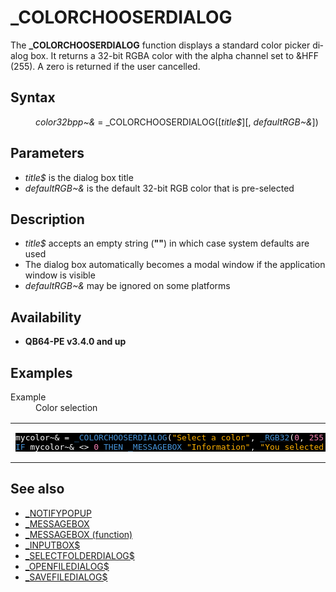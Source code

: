 <style>pre.codeide, pre.outputfixed, .outputcrt0 { background-color: #000 !important; color: #FFF !important; }</style><!DOCTYPE html>
<html class="client-nojs" dir="ltr" lang="en">
<head>
<title>_COLORCHOOSERDIALOG - QB64 Phoenix Edition Wiki</title>
</head>
<body class="mediawiki ltr sitedir-ltr mw-hide-empty-elt ns-0 ns-subject page-COLORCHOOSERDIALOG rootpage-COLORCHOOSERDIALOG skin-vector action-view skin-vector-legacy vector-feature-language-in-header-enabled vector-feature-language-in-main-page-header-disabled vector-feature-language-alert-in-sidebar-disabled vector-feature-sticky-header-disabled vector-feature-sticky-header-edit-disabled vector-feature-table-of-contents-disabled vector-feature-visual-enhancement-next-disabled">
<div class="mw-body" id="content" role="main">
<a id="top"></a>
<h1 class="firstHeading mw-first-heading" id="firstHeading">_COLORCHOOSERDIALOG</h1>
<div class="vector-body" id="bodyContent">
<div class="mw-body-content mw-content-ltr" dir="ltr" id="mw-content-text" lang="en"><div class="mw-parser-output"><p>The <b>_COLORCHOOSERDIALOG</b> function displays a standard color picker dialog box. It returns a 32-bit RGBA color with the alpha channel set to &amp;HFF (255). A zero is returned if the user cancelled.
</p>
<h2><span class="mw-headline" id="Syntax">Syntax</span></h2>
<dl><dd><i>color32bpp~&amp;</i> = <a class="mw-selflink selflink">_COLORCHOOSERDIALOG</a>([<i>title$</i>][, <i>defaultRGB~&amp;</i>])</dd></dl>
<p>
</p>
<h2><span class="mw-headline" id="Parameters">Parameters</span></h2>
<ul><li><i>title$</i> is the dialog box title</li>
<li><i>defaultRGB~&amp;</i> is the default 32-bit RGB color that is pre-selected</li></ul>
<p>
</p>
<h2><span class="mw-headline" id="Description">Description</span></h2>
<ul><li><i>title$</i> accepts an empty string (<b>""</b>) in which case system defaults are used</li>
<li>The dialog box automatically becomes a modal window if the application window is visible</li>
<li><i>defaultRGB~&amp;</i> may be ignored on some platforms</li></ul>
<p>
</p>
<h2><span class="mw-headline" id="Availability">Availability</span></h2>
<ul><li><b>QB64-PE v3.4.0 and up</b></li></ul>
<p>
</p>
<h2><span class="mw-headline" id="Examples">Examples</span></h2>
<dl><dt>Example</dt>
<dd>Color selection</dd></dl>
<table cellpadding="15px" width="100%">
<tbody><tr>
<td><pre class="codeide">mycolor~&amp; = <a class="mw-selflink selflink"><span style="color:#4593D8;">_COLORCHOOSERDIALOG</span></a>(<span style="color:#FFB100;">"Select a color"</span>, <a href="RGB32" title="RGB32"><span style="color:#4593D8;">_RGB32</span></a>(<span style="color:#F580B1;">0</span>, <span style="color:#F580B1;">255</span>, <span style="color:#F580B1;">255</span>))
<a class="mw-redirect" href="IF" title="IF"><span style="color:#4593D8;">IF</span></a> mycolor~&amp; &lt;&gt; <span style="color:#F580B1;">0</span> <a href="THEN" title="THEN"><span style="color:#4593D8;">THEN</span></a> <a href="MESSAGEBOX" title="MESSAGEBOX"><span style="color:#4593D8;">_MESSAGEBOX</span></a> <span style="color:#FFB100;">"Information"</span>, <span style="color:#FFB100;">"You selected "</span> + <a href="HEX$" title="HEX$"><span style="color:#4593D8;">HEX$</span></a>(mycolor~&amp;)
</pre>
</td></tr></tbody></table>
<p>
</p>
<h2><span class="mw-headline" id="See_also">See also</span></h2>
<ul><li><a href="NOTIFYPOPUP" title="NOTIFYPOPUP">_NOTIFYPOPUP</a></li>
<li><a href="MESSAGEBOX" title="MESSAGEBOX">_MESSAGEBOX</a></li>
<li><a href="MESSAGEBOX_(function)" title="MESSAGEBOX (function)">_MESSAGEBOX (function)</a></li>
<li><a href="INPUTBOX$" title="INPUTBOX$">_INPUTBOX$</a></li>
<li><a href="SELECTFOLDERDIALOG$" title="SELECTFOLDERDIALOG$">_SELECTFOLDERDIALOG$</a></li>
<li><a href="OPENFILEDIALOG$" title="OPENFILEDIALOG$">_OPENFILEDIALOG$</a></li>
<li><a href="SAVEFILEDIALOG$" title="SAVEFILEDIALOG$">_SAVEFILEDIALOG$</a></li></ul>
<p>
</p>
<!-- 
NewPP limit report
Cached time: 20240715062615
Cache expiry: 86400
Reduced expiry: false
Complications: [show‐toc]
CPU time usage: 0.032 seconds
Real time usage: 0.041 seconds
Preprocessor visited node count: 155/1000000
Post‐expand include size: 1524/2097152 bytes
Template argument size: 317/2097152 bytes
Highest expansion depth: 4/100
Expensive parser function count: 0/100
Unstrip recursion depth: 0/20
Unstrip post‐expand size: 44/5000000 bytes
-->
<!--
Transclusion expansion time report (%,ms,calls,template)
100.00%   26.855      1 -total
  8.70%    2.338      6 Template:Cl
  8.60%    2.310      1 Template:PageSyntax
  8.51%    2.285      7 Template:Text
  8.19%    2.199      7 Template:Parameter
  7.79%    2.093      1 Template:CodeEnd
  7.36%    1.977      1 Template:PageDescription
  7.34%    1.972      1 Template:PageParameters
  7.33%    1.968      1 Template:CodeStart
  7.13%    1.915      1 Template:PageSeeAlso
-->
<!-- Saved in parser cache with key qb64pnix_mw19894-mwmb_:pcache:idhash:1168-0!canonical and timestamp 20240715062614 and revision id 8449.
 -->
</div>
</div>
</div>
</div>
</body>
</html>
